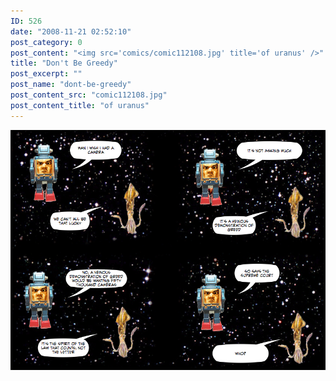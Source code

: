 ```yaml
---
ID: 526
date: "2008-11-21 02:52:10"
post_category: 0
post_content: "<img src='comics/comic112108.jpg' title='of uranus' />"
title: "Don't Be Greedy"
post_excerpt: ""
post_name: "dont-be-greedy"
post_content_src: "comic112108.jpg"
post_content_title: "of uranus"
---
```



[![of uranus](/comics-hi-res/comic112108.jpg)](/comics-hi-res/comic112108.jpg "of uranus")
